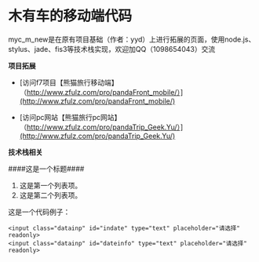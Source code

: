 木有车的移动端代码
=======
myc_m_new是在原有项目基础（作者：yyd）上进行拓展的页面，使用node.js、stylus、jade、fis3等技术栈实现，欢迎加QQ（1098654043）交流

**项目拓展**

* [访问f7项目【熊猫旅行移动端】（http://www.zfulz.com/pro/pandaFront_mobile/）](http://www.zfulz.com/pro/pandaFront_mobile/) 

* [访问pc网站【熊猫旅行pc网站】（http://www.zfulz.com/pro/pandaTrip_Geek.Yu/）](http://www.zfulz.com/pro/pandaTrip_Geek.Yu/) 


**技术栈相关**
    
####这是一个标题####
 
1. 这是第一个列表项。
2. 这是第二个列表项。
 
这是一个代码例子：

    <input class="datainp" id="indate" type="text" placeholder="请选择"  readonly>
    <input class="datainp" id="dateinfo" type="text" placeholder="请选择"  readonly>
